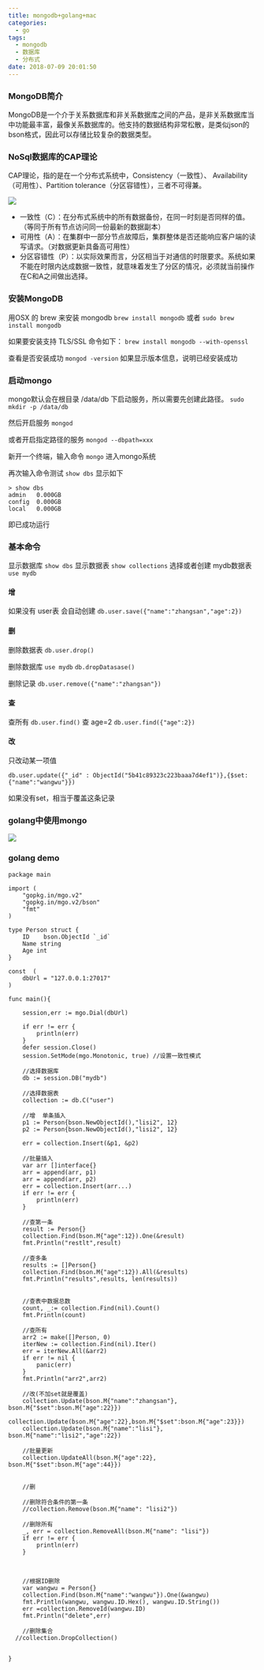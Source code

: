 ```yaml
---
title: mongodb+golang+mac
categories:
  - go
tags:
  - mongodb
  - 数据库
  - 分布式
date: 2018-07-09 20:01:50
---
```


### MongoDB简介

MongoDB是一个介于关系数据库和非关系数据库之间的产品，是非关系数据库当中功能最丰富，最像关系数据库的。他支持的数据结构非常松散，是类似json的bson格式，因此可以存储比较复杂的数据类型。

### NoSql数据库的CAP理论

CAP理论，指的是在一个分布式系统中，Consistency（一致性）、 Availability（可用性）、Partition tolerance（分区容错性），三者不可得兼。
<!--more-->
![](https://raw.githubusercontent.com/suifengqjn/demoimages/master/blog/cap.png)

* 一致性（C）：在分布式系统中的所有数据备份，在同一时刻是否同样的值。（等同于所有节点访问同一份最新的数据副本）
* 可用性（A）：在集群中一部分节点故障后，集群整体是否还能响应客户端的读写请求。（对数据更新具备高可用性）
* 分区容错性（P）：以实际效果而言，分区相当于对通信的时限要求。系统如果不能在时限内达成数据一致性，就意味着发生了分区的情况，必须就当前操作在C和A之间做出选择。

### 安装MongoDB

用OSX 的 brew 来安装 mongodb
`brew install mongodb` 或者 `sudo brew install mongodb`

如果要安装支持 TLS/SSL 命令如下：
`brew install mongodb --with-openssl`

查看是否安装成功
`mongod -version`
如果显示版本信息，说明已经安装成功

### 启动mongo

mongo默认会在根目录 /data/db 下启动服务，所以需要先创建此路径。
`sudo mkdir -p /data/db`

然后开启服务
`mongod`

或者开启指定路径的服务
`mongod --dbpath=xxx`

新开一个终端，输入命令
`mongo`
进入mongo系统

再次输入命令测试
`show dbs`
显示如下

```
> show dbs
admin   0.000GB
config  0.000GB
local   0.000GB
```
即已成功运行

### 基本命令

显示数据库
`show dbs`
显示数据表
`show collections`
选择或者创建 mydb数据表
`use mydb`

#### 增

如果没有 user表 会自动创建
`db.user.save({"name":"zhangsan","age":2})`

#### 删

删除数据表
`db.user.drop()`

删除数据库
`use mydb`
`db.dropDatasase()`

删除记录
`db.user.remove({"name":"zhangsan"})`

#### 查

查所有
`db.user.find()`
查 age=2
`db.user.find({"age":2})`

#### 改

只改动某一项值

```
db.user.update({"_id" : ObjectId("5b41c89323c223baaa7d4ef1")},{$set:{"name":"wangwu"}})
```

如果没有set，相当于覆盖这条记录

### golang中使用mongo

![](https://raw.githubusercontent.com/suifengqjn/demoimages/master/blog/mongo.png)

### golang demo


```
package main

import (
	"gopkg.in/mgo.v2"
	"gopkg.in/mgo.v2/bson"
	"fmt"
)

type Person struct {
	ID    bson.ObjectId `_id`
	Name string
	Age int
}

const  (
	dbUrl = "127.0.0.1:27017"
)

func main(){

	session,err := mgo.Dial(dbUrl)

	if err != err {
		println(err)
	}
	defer session.Close()
	session.SetMode(mgo.Monotonic, true) //设置一致性模式

	//选择数据库
	db := session.DB("mydb")

	//选择数据表
	collection := db.C("user")

	//增  单条插入
	p1 := Person{bson.NewObjectId(),"lisi2", 12}
	p2 := Person{bson.NewObjectId(),"lisi2", 12}

	err = collection.Insert(&p1, &p2)

	//批量插入
	var arr []interface{}
	arr = append(arr, p1)
	arr = append(arr, p2)
	err = collection.Insert(arr...)
	if err != err {
		println(err)
	}

	//查第一条
	result := Person{}
	collection.Find(bson.M{"age":12}).One(&result)
	fmt.Println("restlt",result)

	//查多条
	results := []Person{}
	collection.Find(bson.M{"age":12}).All(&results)
	fmt.Println("results",results, len(results))


	//查表中数据总数
	count, _:= collection.Find(nil).Count()
	fmt.Println(count)

	//查所有
	arr2 := make([]Person, 0)
	iterNew := collection.Find(nil).Iter()
	err = iterNew.All(&arr2)
	if err != nil {
		panic(err)
	}
	fmt.Println("arr2",arr2)

	//改(不加set就是覆盖)
	collection.Update(bson.M{"name":"zhangsan"}, bson.M{"$set":bson.M{"age":22}})
	collection.Update(bson.M{"age":22},bson.M{"$set":bson.M{"age":23}})
	collection.Update(bson.M{"name":"lisi"}, bson.M{"name":"lisi2","age":22})

	//批量更新
	collection.UpdateAll(bson.M{"age":22}, bson.M{"$set":bson.M{"age":44}})


	//删

	//删除符合条件的第一条
	//collection.Remove(bson.M{"name": "lisi2"})

	//删除所有
	_, err = collection.RemoveAll(bson.M{"name": "lisi"})
	if err != err {
		println(err)
	}



	//根据ID删除
	var wangwu = Person{}
	collection.Find(bson.M{"name":"wangwu"}).One(&wangwu)
	fmt.Println(wangwu, wangwu.ID.Hex(), wangwu.ID.String())
	err =collection.RemoveId(wangwu.ID)
	fmt.Println("delete",err)
	
	//删除集合
  //collection.DropCollection()


}

```

